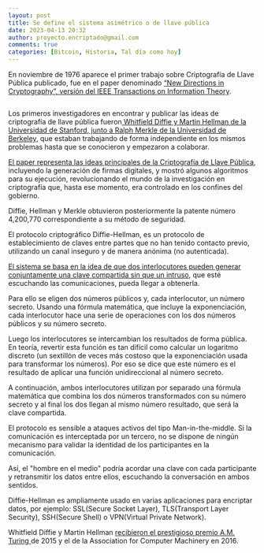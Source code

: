 ```yaml
---
layout: post
title: Se define el sistema asimétrico o de llave pública
date: 2023-04-13 20:32
author: proyecto.encriptado@gmail.com
comments: true
categories: [Bitcoin, Historia, Tal día como hoy]
---
```

<!-- wp:paragraph {"style":{"elements":{"link":{"color":{"text":"#0745e3"}}}}} -->
<p class="has-link-color">En noviembre de 1976 aparece el primer trabajo sobre Criptografía de Llave Pública publicado, fue en el paper denominado <a href="https://ee.stanford.edu/~hellman/publications/24.pdf">“New Directions in Cryptography”, versión del IEEE Transactions on Information Theory</a>.</p>
<!-- /wp:paragraph -->

<!-- wp:image {"id":724,"sizeSlug":"full","linkDestination":"none"} -->
<figure class="wp-block-image size-full"><img src="https://proyectobitcoin.com/wp-content/uploads/2023/04/Noviembre-1976.png" alt="" class="wp-image-724"/></figure>
<!-- /wp:image -->

<!-- wp:paragraph {"style":{"elements":{"link":{"color":{"text":"#0745e3"}}}}} -->
<p class="has-link-color">Los primeros investigadores en encontrar y publicar las ideas de criptografía de llave pública fueron<a href="https://autonomia.digital/es/2019/11/11/diffie-hellman.html"> Whitfield Diffie y Martin Hellman de la Universidad de Stanford, junto a Ralph Merkle de la Universidad de Berkeley</a>, que estaban trabajando de forma independiente en los mismos problemas hasta que se conocieron y empezaron a colaborar.</p>
<!-- /wp:paragraph -->

<!-- wp:paragraph {"style":{"elements":{"link":{"color":{"text":"#0745e3"}}}}} -->
<p class="has-link-color"><a href="https://es.wikipedia.org/wiki/Diffie-Hellman">El paper representa las ideas principales de la Criptografía de Llave Pública</a>, incluyendo la generación de firmas digitales, y mostró algunos algoritmos para su ejecución, revolucionando el mundo de la investigación en criptografía que, hasta ese momento, era controlado en los confines del gobierno. </p>
<!-- /wp:paragraph -->

<!-- wp:paragraph {"style":{"elements":{"link":{"color":{"text":"#0745e3"}}}}} -->
<p class="has-link-color">Diffie, Hellman y Merkle obtuvieron posteriormente la patente número 4,200,770 correspondiente a su método de seguridad.</p>
<!-- /wp:paragraph -->

<!-- wp:paragraph {"style":{"elements":{"link":{"color":{"text":"#0745e3"}}}}} -->
<p class="has-link-color">El protocolo criptográfico Diffie-Hellman, es un protocolo de establecimiento de claves entre partes que no han tenido contacto previo, utilizando un canal inseguro y de manera anónima (no autenticada).</p>
<!-- /wp:paragraph -->

<!-- wp:paragraph {"style":{"elements":{"link":{"color":{"text":"#0745e3"}}}}} -->
<p class="has-link-color"><a href="https://www.segu-info.com.ar/criptologia/asimetricos">El sistema se basa en la idea de que dos interlocutores pueden generar conjuntamente una clave compartida sin que un intruso</a>, que esté escuchando las comunicaciones, pueda llegar a obtenerla.</p>
<!-- /wp:paragraph -->

<!-- wp:paragraph {"style":{"elements":{"link":{"color":{"text":"#0745e3"}}}}} -->
<p class="has-link-color">Para ello se eligen dos números públicos y, cada interlocutor, un número secreto. Usando una fórmula matemática, que incluye la exponenciación, cada interlocutor hace una serie de operaciones con los dos números públicos y su número secreto.</p>
<!-- /wp:paragraph -->

<!-- wp:paragraph {"style":{"elements":{"link":{"color":{"text":"#0745e3"}}}}} -->
<p class="has-link-color">Luego los interlocutores se intercambian los resultados de forma pública. En teoría, revertir esta función es tan difícil como calcular un logaritmo discreto (un sextillón de veces más costoso que la exponenciación usada para transformar los números). Por eso se dice que este número es el resultado de aplicar una función unidireccional al número secreto.</p>
<!-- /wp:paragraph -->

<!-- wp:paragraph {"style":{"elements":{"link":{"color":{"text":"#0745e3"}}}}} -->
<p class="has-link-color">A continuación, ambos interlocutores utilizan por separado una fórmula matemática que combina los dos números transformados con su número secreto y al final los dos llegan al mismo número resultado, que será la clave compartida.</p>
<!-- /wp:paragraph -->

<!-- wp:paragraph {"style":{"elements":{"link":{"color":{"text":"#0745e3"}}}}} -->
<p class="has-link-color">El protocolo es sensible a ataques activos del tipo Man-in-the-middle. Si la comunicación es interceptada por un tercero, no se dispone de ningún mecanismo para validar la identidad de los participantes en la comunicación.&nbsp;</p>
<!-- /wp:paragraph -->

<!-- wp:paragraph {"style":{"elements":{"link":{"color":{"text":"#0745e3"}}}}} -->
<p class="has-link-color">Así, el "hombre en el medio" podría acordar una clave con cada participante y retransmitir los datos entre ellos, escuchando la conversación en ambos sentidos.</p>
<!-- /wp:paragraph -->

<!-- wp:paragraph {"style":{"elements":{"link":{"color":{"text":"#0745e3"}}}}} -->
<p class="has-link-color">Diffie-Hellman es ampliamente usado en varias aplicaciones para encriptar datos, por ejemplo: SSL(Secure Socket Layer), TLS(Transport Layer Security), SSH(Secure Shell) o VPN(Virtual Private Network).</p>
<!-- /wp:paragraph -->

<!-- wp:paragraph {"style":{"elements":{"link":{"color":{"text":"#0745e3"}}}}} -->
<p class="has-link-color">Whitfield Diffie y Martin Hellman <a href="https://www.oroyfinanzas.com/2016/03/creadores-criptografia-clave-publica-whitfield-diffie-martin-hellman-ganan-premio-turing/">recibieron el prestigioso premio A.M. Turing </a>de 2015 y el de la Association for Computer Machinery en 2016.</p>
<!-- /wp:paragraph -->
